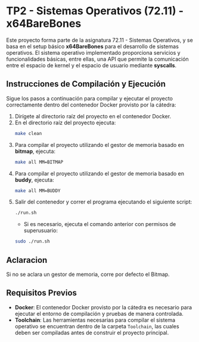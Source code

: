 # TP2 - Sistemas Operativos (72.11) - x64BareBones

Este proyecto forma parte de la asignatura 72.11 - Sistemas Operativos, y se basa en el setup básico **x64BareBones** para el desarrollo de sistemas operativos. El sistema operativo implementado proporciona servicios y funcionalidades básicas, entre ellas, una API que permite la comunicación entre el espacio de kernel y el espacio de usuario mediante **syscalls**.

## Instrucciones de Compilación y Ejecución

Sigue los pasos a continuación para compilar y ejecutar el proyecto correctamente dentro del contenedor Docker provisto por la cátedra:

1. Dirígete al directorio raíz del proyecto en el contenedor Docker.
2. En el directorio raíz del proyecto ejecuta:
    ```bash
    make clean
    ```
3. Para compilar el proyecto utilizando el gestor de memoria basado en **bitmap**, ejecuta:
    ```bash
    make all MM=BITMAP
    ```
4. Para compilar el proyecto utilizando el gestor de memoria basado en **buddy**, ejecuta:
    ```bash
    make all MM=BUDDY
    ```
5. Salir del contenedor y correr el programa ejecutando el siguiente script:
    ```bash
    ./run.sh
    ```
    - Si es necesario, ejecuta el comando anterior con permisos de superusuario:
    ```bash
    sudo ./run.sh
    ```

## Aclaracion
Si no se aclara un gestor de memoria, corre por defecto el Bitmap.

## Requisitos Previos

- **Docker**: El contenedor Docker provisto por la cátedra es necesario para ejecutar el entorno de compilación y pruebas de manera controlada.
- **Toolchain**: Las herramientas necesarias para compilar el sistema operativo se encuentran dentro de la carpeta `Toolchain`, las cuales deben ser compiladas antes de construir el proyecto principal.
